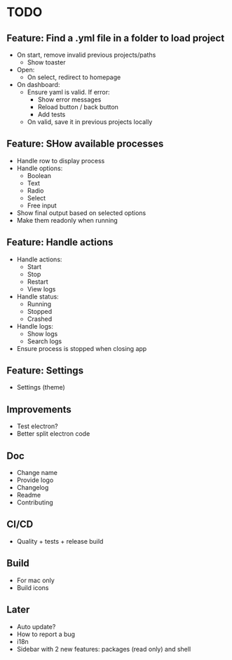 # TODO

## Feature: Find a .yml file in a folder to load project

- On start, remove invalid previous projects/paths
  - Show toaster
- Open:
  - On select, redirect to homepage
- On dashboard:
  - Ensure yaml is valid. If error:
    - Show error messages
    - Reload button / back button
    - Add tests
  - On valid, save it in previous projects locally

## Feature: SHow available processes

- Handle row to display process
- Handle options:
  - Boolean
  - Text
  - Radio
  - Select
  - Free input
- Show final output based on selected options
- Make them readonly when running

## Feature: Handle actions

- Handle actions:
  - Start
  - Stop
  - Restart
  - View logs
- Handle status:
  - Running
  - Stopped
  - Crashed
- Handle logs:
  - Show logs
  - Search logs
- Ensure process is stopped when closing app

## Feature: Settings

- Settings (theme)

## Improvements

- Test electron?
- Better split electron code

## Doc

- Change name
- Provide logo
- Changelog
- Readme
- Contributing

## CI/CD

- Quality + tests + release build

## Build

- For mac only
- Build icons

## Later

- Auto update?
- How to report a bug
- i18n
- Sidebar with 2 new features: packages (read only) and shell
